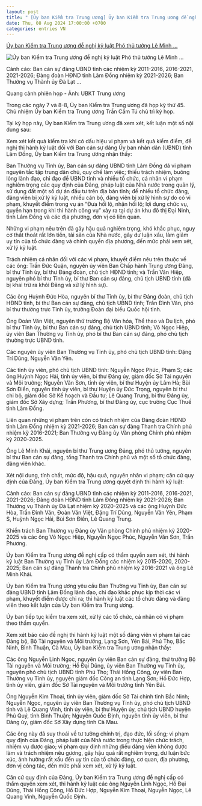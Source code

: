 ```yaml
---
layout: post
title: " [Ủy ban Kiểm tra Trung ương] Ủy ban Kiểm tra Trung ương đề nghị kỷ luật Phó thủ tướng Lê Minh ..."
date: Thu, 08 Aug 2024 17:00:00 +0700
categories: entries VN
---
```

[Ủy ban Kiểm tra Trung ương đề nghị kỷ luật Phó thủ tướng Lê Minh ...](https://tuoitre.vn/uy-ban-kiem-tra-trung-uong-de-nghi-ky-luat-pho-thu-tuong-le-minh-khai-va-nhieu-can-bo-20240808132028364.htm)

![Ủy ban Kiểm tra Trung ương đề nghị kỷ luật Phó thủ tướng Lê Minh ...](https://cdn1.tuoitre.vn/zoom/600_315/471584752817336320/2024/8/8/ubkt-1723104532445208783477-86-0-924-1600-crop-17231045496251781154935.jpg)

Cảnh cáo: Ban cán sự đảng UBND tỉnh các nhiệm kỳ 2011-2016, 2016-2021, 2021-2026; Đảng đoàn HĐND tỉnh Lâm Đồng nhiệm kỳ 2021-2026; Ban Thường vụ Thành ủy Đà Lạt ...

Quang cảnh phiên họp - Ảnh: UBKT Trung ương

Trong các ngày 7 và 8-8, Ủy ban Kiểm tra Trung ương đã họp kỳ thứ 45. Chủ nhiệm Ủy ban Kiểm tra Trung ương Trần Cẩm Tú chủ trì kỳ họp.

Tại kỳ họp này, Ủy ban Kiểm tra Trung ương đã xem xét, kết luận một số nội dung sau:

Xem xét kết quả kiểm tra khi có dấu hiệu vi phạm và kết quả kiểm điểm, đề nghị thi hành kỷ luật đối với Ban cán sự đảng Ủy ban nhân dân (UBND) tỉnh Lâm Đồng, Ủy ban Kiểm tra Trung ương nhận thấy:

Ban Thường vụ Tỉnh ủy, Ban cán sự đảng UBND tỉnh Lâm Đồng đã vi phạm nguyên tắc tập trung dân chủ, quy chế làm việc; thiếu trách nhiệm, buông lỏng lãnh đạo, chỉ đạo để UBND tỉnh và nhiều tổ chức, cá nhân vi phạm nghiêm trọng các quy định của Đảng, pháp luật của Nhà nước trong quản lý, sử dụng đất một số dự án đầu tư trên địa bàn tỉnh; để nhiều tổ chức đảng, đảng viên bị xử lý kỷ luật, nhiều cán bộ, đảng viên bị xử lý hình sự do có vi phạm, khuyết điểm trong vụ án “Đưa hối lộ, nhận hối lộ; lợi dụng chức vụ, quyền hạn trong khi thi hành công vụ” xảy ra tại dự án khu đô thị Đại Ninh, tỉnh Lâm Đồng và các địa phương, đơn vị có liên quan.

Những vi phạm nêu trên đã gây hậu quả nghiêm trọng, khó khắc phục, nguy cơ thất thoát rất lớn tiền, tài sản của Nhà nước, gây dư luận xấu, làm giảm uy tín của tổ chức đảng và chính quyền địa phương, đến mức phải xem xét, xử lý kỷ luật.

Trách nhiệm cá nhân đối với các vi phạm, khuyết điểm nêu trên thuộc về các ông: Trần Đức Quận, nguyên ủy viên Ban Chấp hành Trung ương Đảng, bí thư Tỉnh ủy, bí thư Đảng đoàn, chủ tịch HĐND tỉnh; và Trần Văn Hiệp, nguyên phó bí thư Tỉnh ủy, bí thư Ban cán sự đảng, chủ tịch UBND tỉnh (đã bị khai trừ ra khỏi Đảng và xử lý hình sự).

Các ông Huỳnh Đức Hòa, nguyên bí thư Tỉnh ủy, bí thư Đảng đoàn, chủ tịch HĐND tỉnh, bí thư Ban cán sự đảng, chủ tịch UBND tỉnh; Trần Đình Văn, phó bí thư thường trực Tỉnh ủy, trưởng Đoàn đại biểu Quốc hội tỉnh.

Ông Đoàn Văn Việt, nguyên thứ trưởng Bộ Văn hóa, Thể thao và Du lịch, phó bí thư Tỉnh ủy, bí thư Ban cán sự đảng, chủ tịch UBND tỉnh; Võ Ngọc Hiệp, ủy viên Ban Thường vụ Tỉnh ủy, phó bí thư Ban cán sự đảng, phó chủ tịch thường trực UBND tỉnh.

Các nguyên ủy viên Ban Thường vụ Tỉnh ủy, phó chủ tịch UBND tỉnh: Đặng Trí Dũng, Nguyễn Văn Yên.

Các tỉnh ủy viên, phó chủ tịch UBND tỉnh: Nguyễn Ngọc Phúc, Phạm S; các ông Huỳnh Ngọc Hải, tỉnh ủy viên, bí thư Đảng ủy, giám đốc Sở Tài nguyên và Môi trường; Nguyễn Văn Sơn, tỉnh ủy viên, bí thư Huyện ủy Lâm Hà; Bùi Sơn Điền, nguyên tỉnh ủy viên, bí thư Huyện ủy Đức Trọng, nguyên bí thư chi bộ, giám đốc Sở Kế hoạch và Đầu tư; Lê Quang Trung, bí thư Đảng ủy, giám đốc Sở Xây dựng; Trần Phương, bí thư Đảng ủy, cục trưởng Cục Thuế tỉnh Lâm Đồng.

Liên quan những vi phạm trên còn có trách nhiệm của Đảng đoàn HĐND tỉnh Lâm Đồng nhiệm kỳ 2021-2026; Ban cán sự đảng Thanh tra Chính phủ nhiệm kỳ 2016-2021; Ban Thường vụ Đảng ủy Văn phòng Chính phủ nhiệm kỳ 2020-2025.

Ông Lê Minh Khái, nguyên bí thư Trung ương Đảng, phó thủ tướng, nguyên bí thư Ban cán sự đảng, tổng Thanh tra Chính phủ và một số tổ chức đảng, đảng viên khác.

Xét nội dung, tính chất, mức độ, hậu quả, nguyên nhân vi phạm; căn cứ quy định của Đảng, Ủy ban Kiểm tra Trung ương quyết định thi hành kỷ luật:

Cảnh cáo: Ban cán sự đảng UBND tỉnh các nhiệm kỳ 2011-2016, 2016-2021, 2021-2026; Đảng đoàn HĐND tỉnh Lâm Đồng nhiệm kỳ 2021-2026; Ban Thường vụ Thành ủy Đà Lạt nhiệm kỳ 2020-2025 và các ông Huỳnh Đức Hòa, Trần Đình Văn, Đoàn Văn Việt, Đặng Trí Dũng, Nguyễn Văn Yên, Phạm S, Huỳnh Ngọc Hải, Bùi Sơn Điền, Lê Quang Trung.

Khiển trách Ban Thường vụ Đảng ủy Văn phòng Chính phủ nhiệm kỳ 2020-2025 và các ông Võ Ngọc Hiệp, Nguyễn Ngọc Phúc, Nguyễn Văn Sơn, Trần Phương.

Ủy ban Kiểm tra Trung ương đề nghị cấp có thẩm quyền xem xét, thi hành kỷ luật Ban Thường vụ Tỉnh ủy Lâm Đồng các nhiệm kỳ 2015-2020, 2020-2025; Ban cán sự đảng Thanh tra Chính phủ nhiệm kỳ 2016-2021 và ông Lê Minh Khái.

Ủy ban Kiểm tra Trung ương yêu cầu Ban Thường vụ Tỉnh ủy, Ban cán sự đảng UBND tỉnh Lâm Đồng lãnh đạo, chỉ đạo khắc phục kịp thời các vi phạm, khuyết điểm được chỉ ra; thi hành kỷ luật các tổ chức đảng và đảng viên theo kết luận của Ủy ban Kiểm tra Trung ương.

Ủy ban tiếp tục kiểm tra xem xét, xử lý các tổ chức, cá nhân có vi phạm theo thẩm quyền.

Xem xét báo cáo đề nghị thi hành kỷ luật một số đảng viên vi phạm tại các Đảng bộ, Bộ Tài nguyên và Môi trường, Lạng Sơn, Yên Bái, Phú Thọ, Bắc Ninh, Bình Thuận, Cà Mau, Ủy ban Kiểm tra Trung ương nhận thấy:

Các ông Nguyễn Linh Ngọc, nguyên ủy viên Ban cán sự đảng, thứ trưởng Bộ Tài nguyên và Môi trường; Hồ Đại Dũng, ủy viên Ban Thường vụ Tỉnh ủy, nguyên phó chủ tịch UBND tỉnh Phú Thọ; Thái Hồng Công, ủy viên Ban Thường vụ Tỉnh ủy, nguyên giám đốc Công an tỉnh Lạng Sơn; Hồ Đức Hợp, tỉnh ủy viên, giám đốc Sở Tài nguyên và Môi trưởng tỉnh Yên Bái.

Ông Nguyễn Kim Thoại, tỉnh ủy viên, giám đốc Sở Tài chính tỉnh Bắc Ninh; Nguyễn Ngọc, nguyên ủy viên Ban Thường vụ Tỉnh ủy, phó chủ tịch UBND tỉnh và Lê Quang Vinh, tỉnh ủy viên, bí thư Huyện ủy, chủ tịch UBND huyện Phú Quý, tỉnh Bình Thuận; Nguyễn Quốc Định, nguyên tỉnh ủy viên, bí thư Đảng ủy, giám đốc Sở Xây dựng tỉnh Cà Mau.

Các ông này đã suy thoái về tư tưởng chính trị, đạo đức, lối sống; vi phạm quy định của Đảng, pháp luật của Nhà nước trong thực hiện chức trách, nhiệm vụ được giao; vi phạm quy định những điều đảng viên không được làm và trách nhiệm nêu gương, gây hậu quả rất nghiêm trọng, dư luận bức xúc, ảnh hưởng rất xấu đến uy tín của tổ chức đảng, cơ quan, địa phương, đơn vị công tác, đến mức phải xem xét, xử lý kỷ luật.

Căn cứ quy định của Đảng, Ủy ban Kiểm tra Trung ương đề nghị cấp có thẩm quyền xem xét, thi hành kỷ luật các ông Nguyễn Linh Ngọc, Hồ Đại Dũng, Thái Hồng Công, Hồ Đức Hợp, Nguyễn Kim Thoại, Nguyễn Ngọc, Lê Quang Vinh, Nguyễn Quốc Định.


